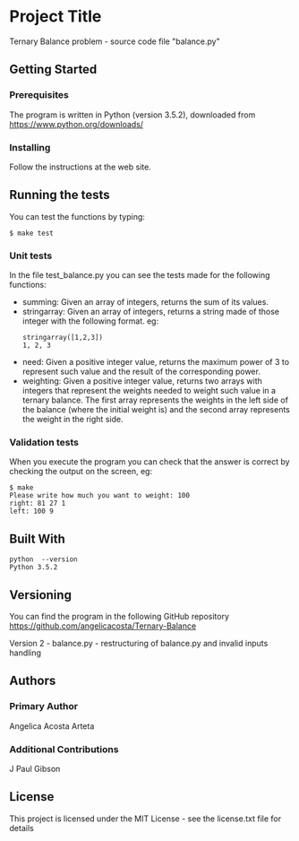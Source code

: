 # Project Title

Ternary Balance problem -  source code file "balance.py"

## Getting Started

### Prerequisites

The program is written in Python (version 3.5.2),
downloaded from https://www.python.org/downloads/

### Installing

Follow the instructions at the web site.

## Running the tests

You can test the functions by typing:
```
$ make test
```

### Unit tests

In the file test_balance.py you can see the tests made for the following functions:

- summing: Given an array of integers, returns the sum of its values.
- stringarray: Given an array of integers, returns a string made of those integer with the following format. eg: 
    ```
    stringarray([1,2,3])
    1, 2, 3
    ```
- need: Given a positive integer value, returns the maximum power of 3 to represent such value and the result of the corresponding power.
- weighting: Given a positive integer value, returns two arrays with integers that represent the weights needed to weight such value in a ternary balance. The first array represents the weights in the left side of the balance (where the initial weight is) and the second array represents the weight in the right side.

### Validation tests

When you execute the program you can check that the answer is correct by checking the output on the screen, eg:


```
$ make 
Please write how much you want to weight: 100
right: 81 27 1 
left: 100 9 

```

## Built With

```
python  --version
Python 3.5.2

```

## Versioning

You can find the program in the following GitHub repository
https://github.com/angelicacosta/Ternary-Balance

Version 2 - balance.py - restructuring of balance.py and invalid inputs handling

## Authors

### Primary Author

Angelica Acosta Arteta

### Additional Contributions

J Paul Gibson

## License

This project is licensed under the MIT License - see the license.txt file for details
